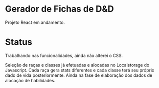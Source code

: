 # Gerador de Fichas de D&D

Projeto React em andamento.

# Status

Trabalhando nas funcionalidades, ainda não alterei o CSS.

Seleção de raças e classes já efetuadas e alocadas no Localstorage do Javascript. Cada raça gera stats diferentes e cada classe terá seu próprio dado de vida posteriormente. Ainda na fase de elaboração dos dados de alocação de habilidades.
